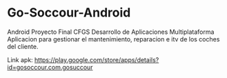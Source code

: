 # Go-Soccour-Android
Android
Proyecto Final CFGS Desarrollo de Aplicaciones Multiplataforma
Aplicacion para gestionar el mantenimiento, reparacion e itv de los coches del cliente.

Link apk: https://play.google.com/store/apps/details?id=gosoccour.com.gosuccour
